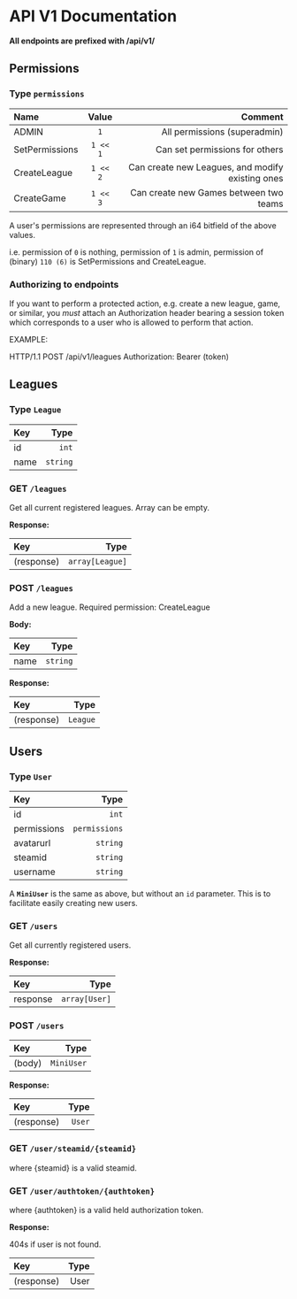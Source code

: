 # API V1 Documentation

**All endpoints are prefixed with /api/v1/**

## Permissions

### Type `permissions`

| Name           |  Value   |                                          Comment |
| :------------- | :------: | -----------------------------------------------: |
| ADMIN          |   `1`    |                     All permissions (superadmin) |
| SetPermissions | `1 << 1` |                   Can set permissions for others |
| CreateLeague   | `1 << 2` | Can create new Leagues, and modify existing ones |
| CreateGame     | `1 << 3` |           Can create new Games between two teams |

A user's permissions are represented through an i64 bitfield of the above values.

i.e. permission of `0` is nothing, permission of `1` is admin, permission of (binary) `110 (6)` is SetPermissions and CreateLeague.

### Authorizing to endpoints

If you want to perform a protected action, e.g. create a new league, game, or similar, you *must* attach an Authorization header bearing a session token which corresponds to a user who is allowed to perform that action.

EXAMPLE:

HTTP/1.1 POST /api/v1/leagues
Authorization: Bearer (token)

## Leagues

### Type `League`

| Key  |     Type |
| :--- | -------: |
| id   |    `int` |
| name | `string` |

### GET `/leagues`

Get all current registered leagues. Array can be empty.

**Response:**

| Key        |            Type |
| :--------- | --------------: |
| (response) | `array[League]` |

### POST `/leagues`

Add a new league. Required permission: CreateLeague

**Body:**

| Key    |     Type |
| :----- | -------: |
| name   | `string` |

**Response:**

| Key        |     Type |
| :--------- | -------: |
| (response) | `League` |

## Users

### Type `User`

| Key         |          Type |
| :---------- | ------------: |
| id          |         `int` |
| permissions | `permissions` |
| avatarurl   |      `string` |
| steamid     |      `string` |
| username    |      `string` |

A **`MiniUser`** is the same as above, but without an `id` parameter. This is to facilitate easily creating new users.

### GET `/users`

Get all currently registered users.

**Response:**

| Key      |          Type |
| :------- | ------------: |
| response | `array[User]` |

### POST `/users`

| Key    |       Type |
| :----- | ---------: |
| (body) | `MiniUser` |

**Response:**

| Key        |   Type |
| :--------- | -----: |
| (response) | `User` |

### GET `/user/steamid/{steamid}`

where {steamid} is a valid steamid.

### GET `/user/authtoken/{authtoken}`

where {authtoken} is a valid held authorization token.

**Response:**

404s if user is not found.

| Key        | Type |
| :--------- | ---: |
| (response) | User |

